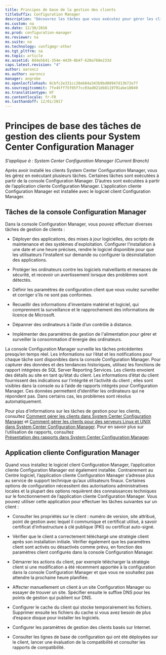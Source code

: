```yaml
---
title: Principes de base de la gestion des clients
titleSuffix: Configuration Manager
description: "Découvrez les tâches que vous exécutez pour gérer les clients System Center Configuration Manager."
ms.custom: na
ms.date: 12/30/2016
ms.prod: configuration-manager
ms.reviewer: na
ms.suite: na
ms.technology: configmgr-other
ms.tgt_pltfrm: na
ms.topic: article
ms.assetid: 8d4e5641-354e-4439-8b4f-620a760e233d
caps.latest.revision: "4"
author: aaroncz
ms.author: aaroncz
manager: angrobe
ms.openlocfilehash: 0cbfc2e331cc20eb84a343b9bd08947d13b72e77
ms.sourcegitcommit: 7fe45ff75f05f7cc03ad021db8119791abe18049
ms.translationtype: HT
ms.contentlocale: fr-FR
ms.lasthandoff: 12/01/2017
---
```

# <a name="fundamentals-of-client-management-tasks-for-system-center-configuration-manager"></a>Principes de base des tâches de gestion des clients pour System Center Configuration Manager

*S’applique à : System Center Configuration Manager (Current Branch)*

Après avoir installé les clients System Center Configuration Manager, vous les gérez en exécutant plusieurs tâches.  Certaines tâches sont exécutées à partir de la console Configuration Manager. D’autres sont exécutées à partir de l’application cliente Configuration Manager. L’application cliente Configuration Manager est installée avec le logiciel client Configuration Manager.

## <a name="configuration-manager-console-tasks"></a>Tâches de la console Configuration Manager
 Dans la console Configuration Manager, vous pouvez effectuer diverses tâches de gestion de clients :  

-   Déployer des applications, des mises à jour logicielles, des scripts de maintenance et des systèmes d'exploitation. Configurer l’installation à une date et une heure précises, rendre le logiciel disponible pour que les utilisateurs l’installent sur demande ou configurer la désinstallation des applications.  

-   Protéger les ordinateurs contre les logiciels malveillants et menaces de sécurité, et recevoir un avertissement lorsque des problèmes sont détectés.  

-   Définir les paramètres de configuration client que vous voulez surveiller et corriger s’ils ne sont pas conformes.  

-   Recueillir des informations d'inventaire matériel et logiciel, qui comprennent la surveillance et le rapprochement des informations de licence de Microsoft.  

-   Dépanner des ordinateurs à l’aide d’un contrôle à distance.  

-   Implémenter des paramètres de gestion de l'alimentation pour gérer et surveiller la consommation d'énergie des ordinateurs.  

La console Configuration Manager surveille les tâches précédentes presqu’en temps réel. Les informations sur l’état et les notifications pour chaque tâche sont disponibles dans la console Configuration Manager. Pour capturer des données et des tendances historiques, utilisez les fonctions de rapport intégrées de SQL Server Reporting Services. Les clients envoient des détails au site en tant qu’état du client.  Les informations d’état du client fournissent des indications sur l’intégrité et l’activité du client ; elles sont visibles dans la console ou à l’aide de rapports intégrés pour Configuration Manager. Ces données permettent d’identifier les ordinateurs qui ne répondent pas. Dans certains cas, les problèmes sont résolus automatiquement.  

 Pour plus d’informations sur les tâches de gestion pour les clients, consultez [Comment gérer les clients dans System Center Configuration Manager](../../core/clients/manage/manage-clients.md) et [Comment gérer les clients pour des serveurs Linux et UNIX dans System Center Configuration Manager](../../core/clients/manage/manage-clients-for-linux-and-unix-servers.md). Pour en savoir plus sur l’utilisation de rapports, consultez   
            [Présentation des rapports dans System Center Configuration Manager](../../core/servers/manage/introduction-to-reporting.md).  

## <a name="configuration-manager-client-application"></a>Application cliente Configuration Manager  
 Quand vous installez le logiciel client Configuration Manager, l’application cliente Configuration Manager est également installée. Contrairement au Centre logiciel, l’application cliente Configuration Manager s’adresse plus au service de support technique qu’aux utilisateurs finaux. Certaines options de configuration nécessitent des autorisations administratives locales et la plupart des options requièrent des connaissances techniques sur le fonctionnement de l’application cliente Configuration Manager. Vous pouvez utiliser cette application pour effectuer les tâches suivantes sur un client :  

-   Consulter les propriétés sur le client : numéro de version, site attribué, point de gestion avec lequel il communique et certificat utilisé, à savoir certificat d’infrastructure à clé publique (PKI) ou certificat auto-signé.  

-   Vérifier que le client a correctement téléchargé une stratégie client après son installation initiale. Vérifier également que les paramètres client sont activés ou désactivés comme prévu, en fonction des paramètres client configurés dans la console Configuration Manager.  

-   Démarrer les actions du client, par exemple télécharger la stratégie client si une modification a été récemment apportée à la configuration dans la console Configuration Manager et que vous ne souhaitez pas attendre la prochaine heure planifiée.  

-   Affecter manuellement un client à un site Configuration Manager ou essayer de trouver un site. Spécifier ensuite le suffixe DNS pour les points de gestion qui publient sur DNS.  

-   Configurer le cache du client qui stocke temporairement les fichiers. Supprimer ensuite les fichiers du cache si vous avez besoin de plus d’espace disque pour installer les logiciels.  

-   Configurer les paramètres de gestion des clients basés sur Internet.  

-   Consulter les lignes de base de configuration qui ont été déployées sur le client, lancer une évaluation de la compatibilité et consulter les rapports de compatibilité.  
